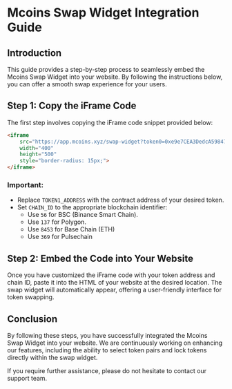 
# Mcoins Swap Widget Integration Guide

## Introduction

This guide provides a step-by-step process to seamlessly embed the Mcoins Swap Widget into your website. By following the instructions below, you can offer a smooth swap experience for your users.

## Step 1: Copy the iFrame Code

The first step involves copying the iFrame code snippet provided below:

```html
<iframe 
    src="https://app.mcoins.xyz/swap-widget?token0=0xe9e7CEA3DedcA5984780Bafc599bD69ADd087D56&token1=TOKEN1_ADDRESS&chainid=CHAIN_ID" 
    width="400" 
    height="500" 
    style="border-radius: 15px;">
</iframe>
```

### Important:
- Replace `TOKEN1_ADDRESS` with the contract address of your desired token.
- Set `CHAIN_ID` to the appropriate blockchain identifier:
  - Use `56` for BSC (Binance Smart Chain).
  - Use `137` for Polygon.
  - Use `8453` for Base Chain (ETH)
  - Use `369` for Pulsechain

## Step 2: Embed the Code into Your Website

Once you have customized the iFrame code with your token address and chain ID, paste it into the HTML of your website at the desired location. The swap widget will automatically appear, offering a user-friendly interface for token swapping.

## Conclusion

By following these steps, you have successfully integrated the Mcoins Swap Widget into your website. We are continuously working on enhancing our features, including the ability to select token pairs and lock tokens directly within the swap widget.

If you require further assistance, please do not hesitate to contact our support team.


